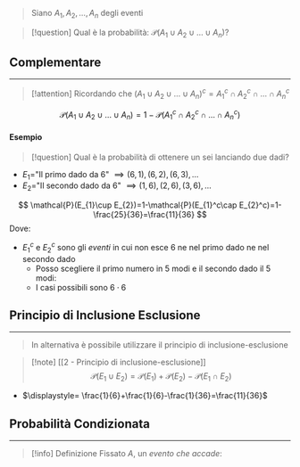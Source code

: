 >Siano $A_{1},A_{2},\dots,A_{n}$ degli eventi

>[!question] Qual è la probabilità: $\mathcal{P}(A_{1}\cup A_{2}\cup\dots\cup A_{n})$?

## Complementare
---
>[!attention] Ricordando che
>$(A_{1}\cup A_{2}\cup\dots\cup A_{n})^c=A_{1}^c\cap A_{2}^c\cap\dots\cap A_{n}^c$

$$
\mathcal{P}(A_{1}\cup A_{2}\cup\dots\cup A_{n})=1-\mathcal{P}(A_{1}^c\cap A_{2}^c\cap\dots\cap A_{n}^c)
$$

#### Esempio
>[!question] Qual è la probabilità di ottenere un sei lanciando due dadi?

- $E_{1}=$"Il primo dado da $6$" $\implies(6,1),(6,2),(6,3),\dots$
- $E_{2}=$"Il secondo dado da $6$" $\implies(1,6),(2,6),(3,6),\dots$

$$
\mathcal{P}(E_{1}\cup E_{2})=1-\mathcal{P}(E_{1}^c\cap E_{2}^c)=1-\frac{25}{36}=\frac{11}{36}
$$
Dove:
- $E_{1}^c$ e $E_{2}^c$ sono gli *eventi* in cui non esce 6 ne nel primo dado ne nel secondo dado
	- Posso scegliere il primo numero in $5$ modi e il secondo dado il $5$ modi:
	- I casi possibili sono $6\cdot6$


## Principio di Inclusione Esclusione
---
> In alternativa è possibile utilizzare il principio di inclusione-esclusione


>[!note] [[2 - Principio di inclusione-esclusione]]
>$$\mathcal{P}(E_{1}\cup E_{2})=\mathcal{P}(E_{1})+\mathcal{P}(E_{2})-\mathcal{P}(E_{1}\cap E_{2})$$


- $\displaystyle= \frac{1}{6}+\frac{1}{6}-\frac{1}{36}=\frac{11}{36}$

## Probabilità Condizionata
---
>[!info] Definizione
>Fissato $A$, un *evento che accade*:

